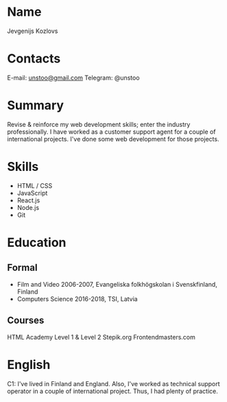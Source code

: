 # Name
Jevgenijs Kozlovs

# Contacts
E-mail: unstoo@gmail.com
Telegram: @unstoo

# Summary
Revise & reinforce my web development skills; enter the industry professionally.
I have worked as a customer support agent for a couple of international projects. I've done some web development for those projects.

# Skills
- HTML / CSS
- JavaScript
- React.js
- Node.js
- Git

# Education

## Formal
- Film and Video 2006-2007, Evangeliska folkhögskolan i Svenskfinland, Finland
- Computers Science 2016-2018, TSI, Latvia

## Courses
HTML Academy Level 1 & Level 2
Stepik.org
Frontendmasters.com

# English
C1: 
I've lived in Finland and England. Also, I've worked as technical support operator in a couple of international project. Thus, I had plenty of practice.
